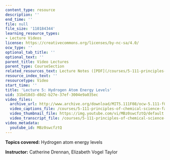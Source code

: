 ```yaml
---
content_type: resource
description: ''
end_time: ''
file: null
file_size: '110184344'
learning_resource_types:
- Lecture Videos
license: https://creativecommons.org/licenses/by-nc-sa/4.0/
ocw_type: ''
optional_tab_title: ''
optional_text: ''
parent_title: Video Lectures
parent_type: CourseSection
related_resources_text: Lecture Notes ([PDF](/courses/5-111-principles-of-chemical-science-fall-2008/resources/lecnotes05))
resource_index_text: ''
resourcetype: Video
start_time: ''
title: 'Lecture 5: Hydrogen Atom Energy Levels'
uid: 31bd18d3-d8d2-b27e-37ef-3004e9a035ec
video_files:
  archive_url: http://www.archive.org/download/MIT5.111F08/ocw-5.111-f08-lec05_300k.mp4
  video_captions_file: /courses/5-111-principles-of-chemical-science-fall-2008/932f8e5a3ba757ea85dfc167569a98c7_MBz0swcfztQ.vtt
  video_thumbnail_file: https://img.youtube.com/vi/MBz0swcfztQ/default.jpg
  video_transcript_file: /courses/5-111-principles-of-chemical-science-fall-2008/5c2abc3a653a7e117b91dda64f727d70_MBz0swcfztQ.pdf
video_metadata:
  youtube_id: MBz0swcfztQ
---
```


**Topics covered:** Hydrogen atom energy levels

**Instructor:** Catherine Drennan, Elizabeth Vogel Taylor

